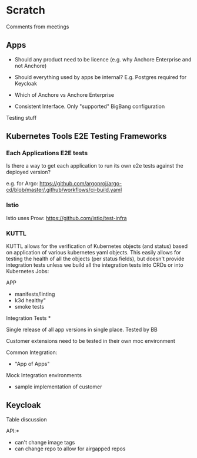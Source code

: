 # Scratch

Comments from meetings

## Apps

* Should any product need to be licence (e.g. why Anchore Enterprise and not Anchore)
* Should everything used by apps be internal?  E.g. Postgres required for Keycloak
* Which of Anchore vs Anchore Enterprise

* Consistent Interface.  Only "supported" BigBang configuration

Testing stuff

## Kubernetes Tools E2E Testing Frameworks

### Each Applications E2E tests

Is there a way to get each application to run its own e2e tests against the deployed version?

e.g. for Argo:
<https://github.com/argoproj/argo-cd/blob/master/.github/workflows/ci-build.yaml>

### Istio

Istio uses Prow: <https://github.com/istio/test-infra>

### KUTTL

KUTTL allows for the verification of Kubernetes objects (and status) based on application of various kubernetes yaml objects.
This easily allows for testing the health of all the objects (per status fields), but doesn't provide integration tests unless we
build all the integration tests into CRDs or into Kubernetes Jobs:

APP

* manifests/linting
* k3d healthy"
* smoke tests

Integration Tests
*

Single release of all app versions in single place.  Tested by BB

Customer extensions need to be tested in their own moc environment

Common Integration:

* "App of Apps"

Mock Integration environments

* sample implementation of customer

## Keycloak

Table discussion

API:*

* can't change image tags
* can change repo to allow for airgapped repos
